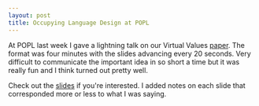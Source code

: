 ```yaml
--- 
layout: post
title: Occupying Language Design at POPL
---
```


At POPL last week I gave a lightning talk on 
our Virtual Values [paper](/papers/virtual-values-for-language-extension).
The format was four minutes with the slides advancing every 20 seconds. Very
difficult to communicate the important idea in so short a time but it was
really fun and I think turned out pretty well.

Check out the [slides](/talks/virtual_values_lightning.pdf) if you're interested. I added notes on
each slide that corresponded more or less to what I was saying.

